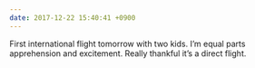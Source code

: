```yaml
---
date: 2017-12-22 15:40:41 +0900
---
```

First international flight tomorrow with two kids. I’m equal parts apprehension and excitement. Really thankful it’s a direct flight.
